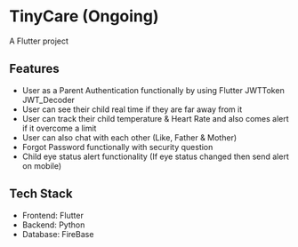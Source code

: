 # TinyCare (Ongoing)

A Flutter project

## Features
- User as a Parent Authentication functionally by using Flutter JWTToken JWT_Decoder
- User can see their child real time if they are far away from it
- User can track their child temperature & Heart Rate and also comes alert if it overcome a limit
- User can also chat with each other (Like, Father & Mother)
- Forgot Password functionally with security question
- Child eye status alert functionality (If eye status changed then send alert on mobile)

## Tech Stack

- Frontend: Flutter
- Backend: Python
- Database: FireBase

